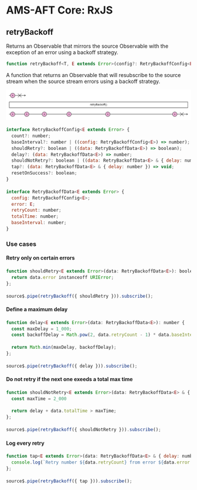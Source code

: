 # AMS-AFT Core: RxJS

## retryBackoff

Returns an Observable that mirrors the source Observable with the exception of an error using a backoff strategy.

```js
function retryBackoff<T, E extends Error>(config?: RetryBackoffConfig<E>): MonoTypeOperatorFunction<T>
```

A function that returns an Observable that will resubscribe to the source stream when the source stream errors using a backoff strategy.

![retryBackoff marble diagram](./retry-backoff.png)

```js
interface RetryBackoffConfig<E extends Error> {
  count?: number;
  baseInterval?: number | ((config: RetryBackoffConfig<E>) => number);
  shouldRetry?: boolean | ((data: RetryBackoffData<E>) => boolean);
  delay?: (data: RetryBackoffData<E>) => number;
  shouldNotRetry?: boolean | ((data: RetryBackoffData<E> & { delay: number }) => boolean);
  tap?: (data: RetryBackoffData<E> & { delay: number }) => void;
  resetOnSuccess?: boolean;
}

interface RetryBackoffData<E extends Error> {
  config: RetryBackoffConfig<E>;
  error: E;
  retryCount: number;
  totalTime: number;
  baseInterval: number;
}
```

### Use cases

#### Retry only on certain errors

```js
function shouldRetry<E extends Error>(data: RetryBackoffData<E>): boolean {
  return data.error instanceoff URIError;
};

source$.pipe(retryBackoff({ shouldRetry })).subscribe();
```

#### Define a maximum delay

```js
function delay<E extends Error>(data: RetryBackoffData<E>): number {
  const maxDelay = 1_000;
  const backoffDelay = Math.pow(2, data.retryCount - 1) * data.baseInterval;

  return Math.min(maxDelay, backoffDelay);
};

source$.pipe(retryBackoff({ delay })).subscribe();
```

#### Do not retry if the next one exeeds a total max time

```js
function shouldNotRetry<E extends Error>(data: RetryBackoffData<E> & { delay: number }): boolean {
  const maxTime = 2_000

  return delay + data.totalTime > maxTime;
};

source$.pipe(retryBackoff({ shouldNotRetry })).subscribe();
```

#### Log every retry

```js
function tap<E extends Error>(data: RetryBackoffData<E> & { delay: number }) {
  console.log(`Retry number ${data.retryCount} from error ${data.error.name}`, data)
};

source$.pipe(retryBackoff({ tap })).subscribe();
```
